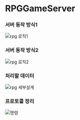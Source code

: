 # RPGGameServer
### 서버 동작 방식1
![rpg 로직1](https://github.com/user-attachments/assets/2ab3cb42-2203-4682-a42a-4c5c29839235)

### 서버 동작 방식2
![rpg 로직2](https://github.com/user-attachments/assets/c53fe479-2859-40ed-a46a-5a9988b4cdb5)

### 처리할 데이터
![rpg 세부설계](https://github.com/user-attachments/assets/d7ec9b26-d49c-409f-ba24-f310a3c33668)

### 프로토콜 정리
![명령](https://github.com/user-attachments/assets/297d19d5-8743-4870-911c-e64e612402a4)
